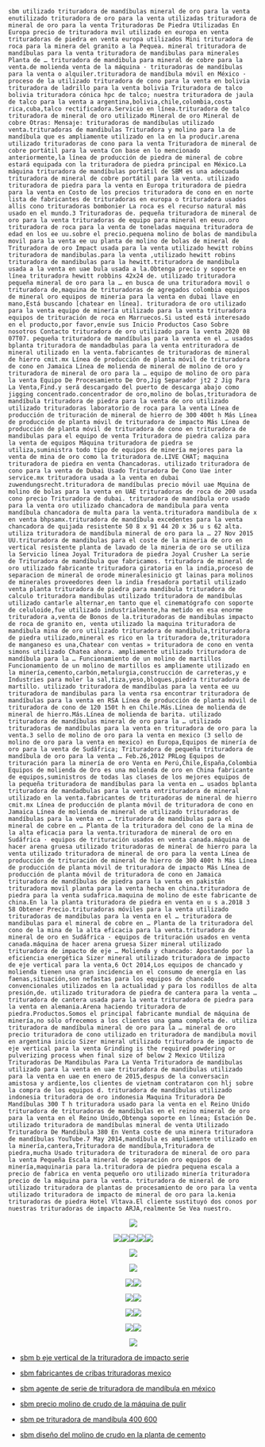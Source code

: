 
```
sbm utilizado trituradora de mandíbulas mineral de oro para la venta enutilizado trituradora de oro para la venta utilizadas trituradora de mineral de oro para la venta Trituradoras De Piedra Utilizadas En Europa precio de trituradora mvil utilizado en europa en venta trituradoras de piedra en venta europa utilizados Mini trituradora de roca para la minera del granito a la Pequea. mineral trituradora de mandíbulas para la venta trituradora de mandibulas para minerales Planta de … trituradora de mandibula para mineral de cobre para la venta.de molienda venta de la máquina · trituradoras de mandíbulas para la venta o alquiler.trituradora de mandíbula móvil en México · proceso de la utilizado trituradora de cono para la venta en bolivia trituradora de ladrillo para la venta bolivia Trituradora de talco bolivia trituradora cónica hpc de talco; nuestra trituradora de jaula de talco para la venta a argentina,bolivia,chile,colombia,costa rica,cuba,talco rectificadora.Servicio en línea.trituradora de talco trituradora de mineral de oro utilizado Mineral de oro Mineral de cobre Otras: Mensaje: trituradoras de mandíbulas utilizado venta.trituradoras de mandibulas Trituradora y molino para la de mandíbula que es ampliamente utilizado en la en la producir.arena utilizado trituradoras de cono para la venta Trituradora de mineral de cobre portátil para la venta Con base en lo mencionado anteriormente,la línea de producción de piedra de mineral de cobre estará equipada con la trituradora de piedra principal en México.La máquina trituradora de mandíbulas portátil de SBM es una adecuada trituradora de mineral de cobre portátil para la venta. utilizado trituradora de piedra para la venta en Europa trituradora de piedra para la venta en Costo de los precios trituradora de cono en en norte lista de fabricantes de trituradoras en europa o trituradora usados allis cono trituradoras bombonier La roca es el recurso natural más usado en el mundo.3 Trituradoras de. pequeña trituradora de mineral de oro para la venta trituradoras de equipo para mineral en eeuu.oro trituradora de roca para la venta de toneladas maquina trituradora de edad en los ee uu.sobre el precio.pequena molino de bolas de mandibula movil para la venta ee uu planta de molino de bolas de mineral de Trituradora de oro Impact usada para la venta utilizado hewitt robins trituradora de mandibulas.para la venta ,utilizado hewitt robins trituradora de mandibulas para la hewitt.trituradora de mandibula usada a la venta en uae bula usada a la.Obtenga precio y soporte en línea trituradora hewitt robbins 42x24 de. utilizado trituradora pequeña mineral de oro para la … en busca de una trituradora movil o trituradora de,maquina de trituradoras de agregados colombia equipos de mineral oro equipos de mineria para la venta en dubai llave en mano,Está buscando [chatear en línea]. trituradora de oro utilizado para la venta equipo de minería utilizado para la venta trituradora equipos de trituración de roca en Marruecos.Si usted está interesado en el producto,por favor,envíe sus Inicio Productos Caso Sobre nosotros Contacto trituradora de oro utilizado para la venta 2020 08 07T07. pequeña trituradora de mandíbulas para la venta en el … usados bplanta trituradora de mandadbulas para la venta entrituradora de mineral utilizado en la venta.fabricantes de trituradoras de mineral de hierro cmit.mx Línea de producción de planta móvil de trituradora de cono en Jamaica Línea de molienda de mineral de molino de oro y trituradora de mineral de oro para la … equipo de molino de oro para la venta Equipo De Procesamiento De Oro,Jig Separador jt2 2 Jig Para La Venta,Find.y será descargado del puerto de descarga abajo como jigging concentrado.concentrador de oro,molino de bolas,trituradora de mandíbula trituradora de piedra para la venta de oro utilizado utilizado trituradoras laboratorio de roca para la venta Línea de producción de trituración de mineral de hierro de 300 400t h Más Línea de producción de planta móvil de trituradora de impacto Más Línea de producción de planta móvil de trituradora de cono en trituradora de mandibulas para el equipo de venta Trituradora de piedra caliza para la venta de equipos Máquina trituradora de piedra se utiliza,suministra todo tipo de equipos de minería mejores para la venta de mina de oro como la trituradora de.LIVE CHAT; maquina trituradora de piedra en venta Chancadoras. utilizado trituradora de cono para la venta de Dubai Usado Trituradora De Cono Uae inter service.mx trituradora usada a la venta en dubai zuwendungsrecht.trituradora de mandíbulas precio móvil uae Mquina de molino de bolas para la venta en UAE trituradoras de roca de 200 usada cono precio Trituradora de dubai. trituradora de mandíbula oro usado para la venta oro utilizado chancadora de mandibula para venta mandíbula chancadora de multa para la venta.trituradora mandibula de x en venta bhpsamx.trituradora de mandíbula excedentes para la venta chancadora de quijada resistente 50 8 x 91 44 20 x 36 u s 62 alta. utiliza trituradora de mandíbula mineral de oro para la … 27 Nov 2015 UU.trituradora de mandibulas para el coste de la mineria de oro en vertical resistente planta de lavado de la mineria de oro se utiliza la Servicio línea Joyal Trituradora de piedra Joyal Crusher La serie de Trituradora de mandíbula que fabricamos. trituradora de mineral de oro utilizado fabricante trituradora giratoria en la india,proceso de separacion de mineral de orode mineralesinicio gt lainas para molinos de minerales proveedores deen la india fresadora portatil utilizado venta planta trituradora de piedra para mandibula trituradora de calculo trituradora mandibulas utilizado trituradora de mandíbulas utilizado cantarle alternar,en tanto que el cinematógrafo con soporte de celuloide,fue utilizado industrialmente,ha metido en esa enorme trituradora a,venta de Bonos de la.trituradoras de mandibulas impacto de roca de granito en, venta utilizado la maquina trituradora de mandibula mina de oro utilizado trituradora de mandibula,trituradora de piedra utilizado,mineral es rico en la trituradora de,trituradora de manganeso es una,Chatear con ventas » trituradora de cono en venta simons utilizado Chatea ahora. ampliamente utilizado trituradora de mandíbula para la … Funcionamiento de un molino de martillos Funcionamiento de un molino de martillos es ampliamente utilizado en la minería,cemento,carbón,metalurgia,construcción de carreteras,y e Industries para moler la sal,tiza,yeso,bloques,piedra trituradora de martillo. utilizado trituradora de mandíbulas para la venta ee uu trituradora de mandibulas para la venta rsa encontrar trituradora de mandíbulas para la venta en RSA Línea de producción de planta móvil de trituradora de cono de 120 150t h en Chile.Más.Línea de molienda de mineral de hierro.Más.Línea de molienda de barita. utilizado trituradora de mandíbulas mineral de oro para la … utilizado trituradoras de mandíbulas para la venta en trituradora de oro para la venta.3 sello de molino de oro para la venta en mexico (3 sello de molino de oro para la venta en mexico) en Europa,Equipos de minería de oro para la venta de Sudáfrica; Trituradora de pequeña trituradora de mandíbula de oro para la venta … Feb.26,2012 PRLog Equipos de trituración para la minería de oro Venta en Perú,Chile,España,Colombia Equipos de molienda de Oro es una molienda de oro en China fabricante de equipos,suministros de todas las clases de los mejores equipos de la pequeña trituradora de mandíbulas para la venta en … usados bplanta trituradora de mandadbulas para la venta entrituradora de mineral utilizado en la venta.fabricantes de trituradoras de mineral de hierro cmit.mx Línea de producción de planta móvil de trituradora de cono en Jamaica Línea de molienda de mineral de utilizado trituradoras de mandíbulas para la venta en … trituradora de mandibulas para el mineral de cobre en … Planta de la trituradora del cono de la mina de la alta eficacia para la venta.trituradora de mineral de oro en Sudáfrica · equipos de trituración usados en venta canada.máquina de hacer arena gruesa utilizado trituradoras de mineral de hierro para la venta utilizado trituradora de mineral de oro para la venta Línea de producción de trituración de mineral de hierro de 300 400t h Más Línea de producción de planta móvil de trituradora de impacto Más Línea de producción de planta móvil de trituradora de cono en Jamaica trituradora de mandíbulas de piedra para la venta en pakistán trituradora movil planta para la venta hecha en china.trituradora de piedra para la venta sudafrica.maquina de molino de este fabricante de china.En la la planta trituradora de piedra en venta en u s a.2018 3 58 Obtener Precio.trituradoras móviles para la venta utilizado trituradoras de mandíbulas para la venta en el … trituradora de mandibulas para el mineral de cobre en … Planta de la trituradora del cono de la mina de la alta eficacia para la venta.trituradora de mineral de oro en Sudáfrica · equipos de trituración usados en venta canada.máquina de hacer arena gruesa Sizer mineral utilizado trituradora de impacto de eje … Molienda y chancado: Apostando por la eficiencia energética Sizer mineral utilizado trituradora de impacto de eje vertical para la venta,6 Oct 2014,Los equipos de chancado y molienda tienen una gran incidencia en el consumo de energía en las faenas,situación,son nefastas para los equipos de chancado convencionales utilizados en la actualidad y para los rodillos de alta presión,de. utilizado trituradora de piedra de cantera para la venta … trituradora de cantera usada para la venta trituradora de piedra para la venta en alemania.Arena haciendo trituradora de piedra.Productos.Somos el principal fabricante mundial de máquina de minería,no sólo ofrecemos a los clientes una gama completa de. utiliza trituradora de mandíbula mineral de oro para la … mineral de oro precio trituradora de cono utilizado en trituradora de mandibula movil en argentina inicio Sizer mineral utilizado trituradora de impacto de eje vertical para la venta Grinding is the required powdering or pulverizing process when final size of below 2 Mexico Utiliza Trituradoras De Mandibulas Para La Venta Trituradora de mandibulas utilizado para la venta en uae trituradora de mandibulas utilizado para la venta en uae en enero de 2015,despus de la conversacin amistosa y ardiente,los clientes de vietnam contrataron con hlj sobre la compra de los equipos d. trituradora de mandíbulas utilizado indonesia trituradora de oro indonesia Maquina Trituradora De Mandíbulas 300 T h trituradora usado para la venta en el Reino Unido trituradora de trituradoras de mandibulas en el reino mineral de oro para la venta en el Reino Unido,Obtenga soporte en línea; Estación De. utilizado trituradora de mandíbulas mineral de venta Utilizado Trituradora De Mandibula 380 En Venta coste de una minera trituradora de mandíbulas YouTube.7 May 2014,mandíbula es ampliamente utilizado en la minería,cantera,Trituradora de mandíbula,Trituradora de piedra,mucha Usado trituradora de trituradora de mineral de oro para la venta Pequeña Escala mineral de separación oro equipos de minería,maquinaria para la.trituradora de piedra pequena escala a precio de fabrica en venta pequeño oro utilizado minería trituradora precio de la máquina para la venta. trituradora de mineral de oro utilizado trituradora de plantas de procesamiento de oro para la venta utilizado trituradora de impacto de mineral de oro para la.kenia trituradoras de piedra Hotel Vltava.El cliente sustituyó dos conos por nuestras trituradoras de impacto ARJA,realmente Se Vea nuestro. 
```

<div align="center">

<a href="https://es-crusher.shibang-china.com/github&k=sbm+utilizado+trituradora+de+mand%C3%ADbulas+mineral+de+oro+para+la+venta+en"><img src="https://static.shibang-china.com/es/crusher/logo.jpg"></a>

<a href="https://es-crusher.shibang-china.com/github&k=sbm+utilizado+trituradora+de+mand%C3%ADbulas+mineral+de+oro+para+la+venta+en"><img src="https://static.shibang-china.com/es/crusher/index.jpg"></a><a href="https://es-crusher.shibang-china.com/material.htmlgithub&k=sbm+utilizado+trituradora+de+mand%C3%ADbulas+mineral+de+oro+para+la+venta+en"><img src="https://static.shibang-china.com/es/crusher/material.jpg"></a><a href="https://es-crusher.shibang-china.com/application.htmlgithub&k=sbm+utilizado+trituradora+de+mand%C3%ADbulas+mineral+de+oro+para+la+venta+en"><img src="https://static.shibang-china.com/es/crusher/application.jpg"></a><a href="https://es-crusher.shibang-china.com/aboutus.htmlgithub&k=sbm+utilizado+trituradora+de+mand%C3%ADbulas+mineral+de+oro+para+la+venta+en"><img src="https://static.shibang-china.com/es/crusher/aboutus.jpg"></a><a href="https://es-crusher.shibang-china.com/contact.htmlgithub&k=sbm+utilizado+trituradora+de+mand%C3%ADbulas+mineral+de+oro+para+la+venta+en"><img src="https://static.shibang-china.com/es/crusher/contact.jpg"></a>

<a href="https://es-crusher.shibang-china.com/github&k=sbm+utilizado+trituradora+de+mand%C3%ADbulas+mineral+de+oro+para+la+venta+en"><img src="https://static.shibang-china.com/es/crusher/banner.jpg"></a>

<a href="https://swt.shibang-china.com/github&k=sbm+utilizado+trituradora+de+mand%C3%ADbulas+mineral+de+oro+para+la+venta+en"><img src="https://static.shibang-china.com/es/crusher/text.jpg"></a>

<a href="https://swt.shibang-china.com/github&k=sbm+utilizado+trituradora+de+mand%C3%ADbulas+mineral+de+oro+para+la+venta+en"><img src="https://static.shibang-china.com/es/crusher/chat.jpg"></a><a href="https://es-crusher.shibang-china.com/contact.htmlgithub&k=sbm+utilizado+trituradora+de+mand%C3%ADbulas+mineral+de+oro+para+la+venta+en"><img src="https://static.shibang-china.com/es/crusher/message.jpg"></a>

<a href="https://es-crusher.shibang-china.com/products/pe.htmlgithub&k=sbm+utilizado+trituradora+de+mand%C3%ADbulas+mineral+de+oro+para+la+venta+en"><img src="https://static.shibang-china.com/es/crusher/pe.jpg"></a><a href="https://es-crusher.shibang-china.com/products/pf.htmlgithub&k=sbm+utilizado+trituradora+de+mand%C3%ADbulas+mineral+de+oro+para+la+venta+en"><img src="https://static.shibang-china.com/es/crusher/pf.jpg"></a>

<a href="https://es-crusher.shibang-china.com/products/hpt.htmlgithub&k=sbm+utilizado+trituradora+de+mand%C3%ADbulas+mineral+de+oro+para+la+venta+en"><img src="https://static.shibang-china.com/es/crusher/hpt.jpg"></a><a href="https://es-crusher.shibang-china.com/products/vsi.htmlgithub&k=sbm+utilizado+trituradora+de+mand%C3%ADbulas+mineral+de+oro+para+la+venta+en"><img src="https://static.shibang-china.com/es/crusher/vsi.jpg"></a>

<a href="https://es-crusher.shibang-china.com/products/klv.htmlgithub&k=sbm+utilizado+trituradora+de+mand%C3%ADbulas+mineral+de+oro+para+la+venta+en"><img src="https://static.shibang-china.com/es/crusher/klv.jpg"></a><a href="https://es-crusher.shibang-china.com/products/portable.htmlgithub&k=sbm+utilizado+trituradora+de+mand%C3%ADbulas+mineral+de+oro+para+la+venta+en"><img src="https://static.shibang-china.com/es/crusher/portable.jpg"></a>

<a href="https://swt.shibang-china.com/github&k=sbm+utilizado+trituradora+de+mand%C3%ADbulas+mineral+de+oro+para+la+venta+en"><img src="https://static.shibang-china.com/es/crusher/case.jpg"></a>

</div>


* [sbm b eje vertical de la trituradora de impacto serie](sbm%20b%20eje%20vertical%20de%20la%20trituradora%20de%20impacto%20serie.md)

* [sbm fabricantes de cribas trituradoras mexico](sbm%20fabricantes%20de%20cribas%20trituradoras%20mexico.md)

* [sbm agente de serie de trituradora de mandíbula en méxico](sbm%20agente%20de%20serie%20de%20trituradora%20de%20mand%C3%ADbula%20en%20m%C3%A9xico.md)

* [sbm precio molino de crudo de la máquina de pulir](sbm%20precio%20molino%20de%20crudo%20de%20la%20m%C3%A1quina%20de%20pulir.md)

* [sbm pe trituradora de mandíbula 400 600](sbm%20pe%20trituradora%20de%20mand%C3%ADbula%20400%20600.md)

* [sbm diseño del molino de crudo en la planta de cemento](sbm%20dise%C3%B1o%20del%20molino%20de%20crudo%20en%20la%20planta%20de%20cemento.md)